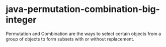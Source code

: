 # java-permutation-combination-big-integer
Permutation and Combination are the ways to select certain objects from a group of objects to form subsets with or without replacement.
